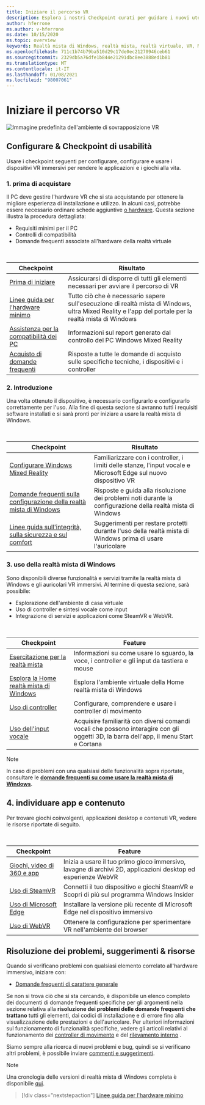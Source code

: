 ```yaml
---
title: Iniziare il percorso VR
description: Esplora i nostri Checkpoint curati per guidare i nuovi utenti del dispositivo attraverso la configurazione e l'uso dei dispositivi VR immersivi.
author: hferrone
ms.author: v-hferrone
ms.date: 10/15/2020
ms.topic: overview
keywords: Realtà mista di Windows, realtà mista, realtà virtuale, VR, MR,
ms.openlocfilehash: 711c1b74b79ba510d29c17de0ec21270946ceb61
ms.sourcegitcommit: 2329db5a76dfe1b844e21291dbc8ee3888ed1b81
ms.translationtype: MT
ms.contentlocale: it-IT
ms.lasthandoff: 01/08/2021
ms.locfileid: "98007061"
---
```

# <a name="start-your-vr-journey"></a>Iniziare il percorso VR

![Immagine predefinita dell'ambiente di sovrapposizione VR](images/mr-win32-slates-pinspanel.png)

## <a name="setup--usability-checkpoints"></a>Configurare & Checkpoint di usabilità

Usare i checkpoint seguenti per configurare, configurare e usare i dispositivi VR immersivi per rendere le applicazioni e i giochi alla vita.

### <a name="1-before-you-buy"></a>1. prima di acquistare

Il PC deve gestire l'hardware VR che si sta acquistando per ottenere la migliore esperienza di installazione e utilizzo. In alcuni casi, potrebbe essere necessario ordinare schede aggiuntive [o hardware](recommended-adapters-for-windows-mixed-reality-capable-pcs.md). Questa sezione illustra la procedura dettagliata:

* Requisiti minimi per il PC
* Controlli di compatibilità
* Domande frequenti associate all'hardware della realtà virtuale

<br>

|  Checkpoint  |  Risultato  |
| --- | --- |
| [Prima di iniziare](before-you-start.md) | Assicurarsi di disporre di tutti gli elementi necessari per avviare il percorso di VR |
| [Linee guida per l'hardware minimo](windows-mixed-reality-minimum-pc-hardware-compatibility-guidelines.md) | Tutto ciò che è necessario sapere sull'esecuzione di realtà mista di Windows, ultra Mixed Reality e l'app del portale per la realtà mista di Windows |
| [Assistenza per la compatibilità dei PC](get-help-with-pc-compatibility.md) | Informazioni sul report generato dal controllo del PC Windows Mixed Reality |
| [Acquisto di domande frequenti](before-you-buy-faqs.md) | Risposte a tutte le domande di acquisto sulle specifiche tecniche, i dispositivi e i controller |

### <a name="2-getting-started"></a>2. Introduzione

Una volta ottenuto il dispositivo, è necessario configurarlo e configurarlo correttamente per l'uso. Alla fine di questa sezione si avranno tutti i requisiti software installati e si sarà pronti per iniziare a usare la realtà mista di Windows.

<br>

|  Checkpoint  |  Risultato  |
| --- | --- |
| [Configurare Windows Mixed Reality](set-up-windows-mixed-reality.md) | Familiarizzare con i controller, i limiti delle stanze, l'input vocale e Microsoft Edge sul nuovo dispositivo VR |
| [Domande frequenti sulla configurazione della realtà mista di Windows](wmr-setup-faq.md) | Risposte e guida alla risoluzione dei problemi noti durante la configurazione della realtà mista di Windows |
| [Linee guida sull'integrità, sulla sicurezza e sul comfort](wmr-health-safety-comfort.md) | Suggerimenti per restare protetti durante l'uso della realtà mista di Windows prima di usare l'auricolare  |

### <a name="3-using-windows-mixed-reality"></a>3. uso della realtà mista di Windows

Sono disponibili diverse funzionalità e servizi tramite la realtà mista di Windows e gli auricolari VR immersivi. Al termine di questa sezione, sarà possibile:

* Esplorazione dell'ambiente di casa virtuale
* Uso di controller e sintesi vocale come input
* Integrazione di servizi e applicazioni come SteamVR e WebVR.

<br>

|  Checkpoint  |  Feature  |
| --- | --- |
| [Esercitazione per la realtà mista](learn-mixed-reality.md) | Informazioni su come usare lo sguardo, la voce, i controller e gli input da tastiera e mouse |
| [Esplora la Home realtà mista di Windows](your-mixed-reality-home.md) | Esplora l'ambiente virtuale della Home realtà mista di Windows  |
| [Uso di controller](controllers-in-wmr.md) | Configurare, comprendere e usare i controller di movimento |
| [Uso dell'input vocale](using-speech-in-wmr.md) | Acquisire familiarità con diversi comandi vocali che possono interagire con gli oggetti 3D, la barra dell'app, il menu Start e Cortana |

> [!NOTE]
> In caso di problemi con una qualsiasi delle funzionalità sopra riportate, consultare le **[domande frequenti su come usare la realtà mista di Windows](using-wmr-faq.md)**.

## <a name="4-discover-apps-and-content"></a>4. individuare app e contenuto

Per trovare giochi coinvolgenti, applicazioni desktop e contenuti VR, vedere le risorse riportate di seguito. 

<br>

|  Checkpoint  |  Feature  |
| --- | --- |
| [Giochi, video di 360 e app](using-games-and-apps-in-windows-mixed-reality.md) | Inizia a usare il tuo primo gioco immersivo, lavagne di archivi 2D, applicazioni desktop ed esperienze WebVR |
| [Uso di SteamVR](using-steamvr-with-windows-mixed-reality.md) | Connetti il tuo dispositivo e giochi SteamVR e Scopri di più sul programma Windows Insider |
| [Uso di Microsoft Edge](using-microsoft-edge.md) | Installare la versione più recente di Microsoft Edge nel dispositivo immersivo |
| [Uso di WebVR](webvr.md) | Ottenere la configurazione per sperimentare VR nell'ambiente del browser |

## <a name="troubleshooting-tips--resources"></a>Risoluzione dei problemi, suggerimenti & risorse

Quando si verificano problemi con qualsiasi elemento correlato all'hardware immersivo, iniziare con:
 
* [Domande frequenti di carattere generale](troubleshooting-windows-mixed-reality.md) 

Se non si trova ciò che si sta cercando, è disponibile un elenco completo dei documenti di domande frequenti specifiche per gli argomenti nella sezione relativa alla **risoluzione dei problemi delle domande frequenti che trattano** tutti gli elementi, dai codici di installazione e di errore fino alla visualizzazione delle prestazioni e dell'auricolare. Per ulteriori informazioni sul funzionamento di funzionalità specifiche, vedere gli articoli relativi al funzionamento dei [controller di movimento](controllers-in-wmr.md) e del [rilevamento interno](tracking-system.md) .

Siamo sempre alla ricerca di nuovi problemi e bug, quindi se si verificano altri problemi, è possibile inviare [commenti e suggerimenti](filing-feedback.md).

> [!NOTE]
> Una cronologia delle versioni di realtà mista di Windows completa è disponibile [qui](mixed-reality-software.md).

> [!div class="nextstepaction"]
> [Linee guida per l'hardware minimo](windows-mixed-reality-minimum-pc-hardware-compatibility-guidelines.md)

<br>